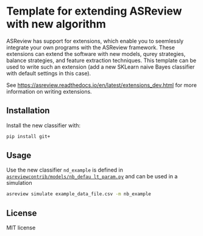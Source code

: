 # Template for extending ASReview with new algorithm

ASReview has support for extensions, which enable you to seemlessly integrate
your own programs with the ASReview framework. These extensions can extend the
software with new models, qurey strategies, balance strategies, and feature
extraction techniques. This template can be used to write such an extension
(add a new SKLearn naive Bayes classifier with default settings in this case).

See https://asreview.readthedocs.io/en/latest/extensions_dev.html for more
information on writing extensions.

## Installation

Install the new classifier with:

```bash
pip install git+
```

## Usage

Use the new classifier `nd_example` is defined in
[`asreviewcontrib/models/nb_defau
lt_param.py`](asreviewcontrib/models/nb_default_param.py) and can be used in a
simulation

```bash
asreview simulate example_data_file.csv -m nb_example
```

## License

MIT license
